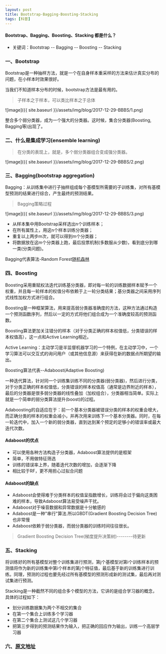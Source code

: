 ```yaml
---
layout: post
title: Bootstrap-Bagging-Boosting-Stacking
tags: [科普]
---
```

#### Bootstrap、Bagging、Boosting、Stacking 都是什么？

* 关键词：Bootstrap -- Bagging -- Boosting -- Stacking

### 一、Bootstrap

Bootstrap是一种抽样方法，就是一个在自身样本重采样的方法来估计真实分布的问题，在小样本时效果很好。

当我们不知道样本分布的时候，bootstrap方法是最有用的。

>子样本之于样本，可以类比样本之于总体

![image]({{ site.baseurl }}/assets/img/blog/2017-12-29-BBBS/1.png)

整合多个弱分类器，成为一个强大的分类器。这时候，集合分类器(Boosting, Bagging等)出现了。

### 二、什么是集成学习(ensemble learning)

>在分类的表现上，就是，多个弱分类器组合变成强分类器。

![image]({{ site.baseurl }}/assets/img/blog/2017-12-29-BBBS/2.png)

### 三、Bagging(bootstrap aggregation)

Bagging：从训练集中进行子抽样组成每个基模型所需要的子训练集，对所有基模型预测的结果进行综合，产生最终的预测结果。

>Bagging策略过程

![image]({{ site.baseurl }}/assets/img/blog/2017-12-29-BBBS/3.png)

* 从样本集中用Bootstrap采样选出n个训练样本；
* 在所有属性上，用这n个样本训练分类器；
* 重复以上两步m次，就可以得到m个分类器；
* 将数据放在这m个分类器上跑，最后投票机制(多数服从少数)，看到底分到哪一类(分类问题)。

Bagging代表算法-Random Forest[随机森林](https://s-top.github.io/2017/12/28/randomforest.html)

### 四、Boosting

Boosting采用重赋权法迭代训练基分类器，即对每一轮的训练数据样本赋予一个权重，并且每一轮样本的权值分布依赖于上一轮分类结果；基分类器之间采用序列式线性加权方式进行组合。

Boosting是一种框架算法，用来提高弱分类器准确度的方法，这种方法通过构造一个预测函数序列，然后以一定的方式将他们组合成为一个准确度较高的预测函数。

Boosting算法更加关注错分的样本（对于分类正确的样本权值低，分类错误的样本权值高），这一点和Active Learning相近。

Active Learning：主动学习是半监督机器学习的一个特例，在主动学习中，一个学习算法可以交互式的询问用户（或其他信息源）来获得在新的数据点所期望的输出。

Boosting算法代表--Adaboost(Adaptive Boosting)

一种迭代算法，针对同一个训练集训练不同的分类器(弱分类器)，然后进行分类，对于分类正确的样本权值低，分类错误的样本权值高（通常是边界附近的样本），最后的分类器是很多弱分类器的线性叠加（加权组合），分类器相当简单。实际上就是一个简单的弱分类算法提升(boost)的过程。

Adaboosting的自适应在于：前一个基本分类器被错误分类的样本的权重会增大，而正确分类的样本的权重会减小，并再次用来训练下一个基本分类器。同时，在每一轮迭代中，加入一个新的弱分类器，直到达到某个预定的足够小的错误率或最大迭代次数。

#### Adaboost的优点

* 可以使用各种方法构造子分类器，Adaboost算法提供的是框架
* 简单，不用做特征筛选
* 训练的错误率上界，随着迭代次数的增加，会逐渐下降
* 相比较于RF，更不用担心过拟合问题

#### Adaboost的缺点

* Adaboost会使得难于分类样本的权值呈指数增长，训练将会过于偏向这类困难的样本，导致Adaboost算法易受噪声干扰。
* Adaboost对于噪音数据和异常数据是十分敏感的
* Adaboost是一种"串行"算法.所以GBDT(Gradient Boosting Decision Tree)也非常慢
* Adaboost依赖于弱分类器，而弱分类器的训练时间往往很长。

>Gradient Boosting Decision Tree(梯度提升决策树)--------待更新

### 五、Stacking

将训练好的所有基模型对整个训练集进行预测，第j个基模型对第i个训练样本的预测值将作为新的训练集中第i个样本的第j个特征值，最后基于新的训练集进行训练。同理，预测的过程也要先经过所有基模型的预测形成新的测试集，最后再对测试集进行预测。

Stacking是一种截然不同的组合多个模型的方法，它讲的是组合学习器的概念，具体的过程如下：

* 划分训练数据集为两个不相交的集合
* 在第一个集合上训练多个学习器
* 在第二个集合上测试这几个学习器
* 把第三步得到的预测结果作为输入，把正确的回应作为输出，训练一个高层学习器

### 六、[原文地址](https://www.jianshu.com/p/708dff71df3a)







